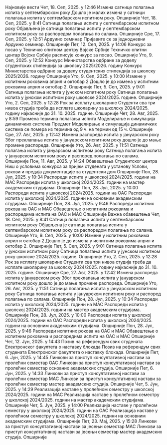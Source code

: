 Најновије вести
Чет, 18. Сеп, 2025. у 12:46
Измена сатнице полагања испита у септембарском року
Дошло је малих измена у сатници полагања испита у септембарском испитном року.
Опширније
Чет, 18. Сеп, 2025. у 8:41
Сатница полагања испита у септембарском испитном року
Објављена је сатница полагања испита у септембарском испитном року са распоредом полагања по салама.
Опширније
Сре, 17. Сеп, 2025. у 12:51
Ардуино семинар
Пријавите се за једнодневни Ардуино семинар.
Опширније
Пет, 12. Сеп, 2025. у 14:06
Конкурс за посао у Техничко опитном центру Војске Србије
Техничко опитни центар Војске Србије расписује конкурс за посао.
Опширније
Уто, 9. Сеп, 2025. у 12:52
Конкурс Министарства одбране за доделу студентских стипендија за школску 2025/2026. годину
Конкурс Министарства одбране за доделу студентских стипендија за школску 2025/2026. годину
Опширније
Уто, 9. Сеп, 2025. у 10:00
Измене у испитним роковима април и октобар 2
Дошло је до измена у испитним роковима април и октобар 2.
Опширније
Пет, 5. Сеп, 2025. у 9:01
Сатница полагања испита у јунском испитном року
Сатница полагања испита у јунском испитном року школске 2024/2025. године.
Опширније
Уто, 2. Сеп, 2025. у 12:28
Рок за исплату школарине
Студенти сва три нивоа студија треба да исплате школарину за школску 2024/2025. годину најкасније до 31. 10. 2025. године.
Опширније
Чет, 28. Авг, 2025. у 8:59
Промена термина полагања испита Моделирање и симулација динамичких система
Предмет Моделирање и симулација динамичких система се помера из термина од 9 ч. на термин од 15 ч.
Опширније
Сре, 27. Авг, 2025. у 12:42
Измена распореда испита у јануарском року
Због преклапања испита у јануарском испитном року дошло је до мање промене распореда.
Опширније
Уто, 26. Авг, 2025. у 11:51
Сатница полагања испита у јануарском испитном року
Сатница полагања испита у јануарском испитном року и распоред полагања по салама.
Опширније
Пон, 11. Авг, 2025. у 14:24
Обавештења Студентског центра Ниш о условима конкурса за пријем студената у установу
Услови, рокови и предаја документације за студентски дом
Опширније
Пон, 28. Јул, 2025. у 10:34
Распореди испита у школској 2024/2025. години на МАС
Распореди испита у школској 2024/2025. години на мастер академским студијама.
Опширније
Пон, 28. Јул, 2025. у 10:00
Распореди испита у школској 2024/2025. години на ОАС
Распореди испита у школској 2024/2025. години на основним академским студијама.
Опширније
Пон, 28. Јул, 2025. у 9:46
Распореди испитних рокова на ОАС и МАС
Обавештење о испитним роковима и распоредима испита на ОАС и МАС
Опширније
Важна обавештења
Чет, 18. Сеп, 2025. у 8:41
Сатница полагања испита у септембарском испитном року
Објављена је сатница полагања испита у септембарском испитном року са распоредом полагања по салама.
Опширније
Уто, 9. Сеп, 2025. у 10:00
Измене у испитним роковима април и октобар 2
Дошло је до измена у испитним роковима април и октобар 2.
Опширније
Пет, 5. Сеп, 2025. у 9:01
Сатница полагања испита у јунском испитном року
Сатница полагања испита у јунском испитном року школске 2024/2025. године.
Опширније
Уто, 2. Сеп, 2025. у 12:28
Рок за исплату школарине
Студенти сва три нивоа студија треба да исплате школарину за школску 2024/2025. годину најкасније до 31. 10. 2025. године.
Опширније
Сре, 27. Авг, 2025. у 12:42
Измена распореда испита у јануарском року
Због преклапања испита у јануарском испитном року дошло је до мање промене распореда.
Опширније
Уто, 26. Авг, 2025. у 11:51
Сатница полагања испита у јануарском испитном року
Сатница полагања испита у јануарском испитном року и распоред полагања по салама.
Опширније
Пон, 28. Јул, 2025. у 10:34
Распореди испита у школској 2024/2025. години на МАС
Распореди испита у школској 2024/2025. години на мастер академским студијама.
Опширније
Пон, 28. Јул, 2025. у 10:00
Распореди испита у школској 2024/2025. години на ОАС
Распореди испита у школској 2024/2025. години на основним академским студијама.
Опширније
Пон, 28. Јул, 2025. у 9:46
Распореди испитних рокова на ОАС и МАС
Обавештење о испитним роковима и распоредима испита на ОАС и МАС
Опширније
Чет, 12. Јун, 2025. у 14:43
Позив на референдум свих студената Електронског факултета о наставку блокада
Позив на референдум свих студената Електронског факултета о наставку блокада.
Опширније
Пет, 6. Јун, 2025. у 14:45
Линкови за приступ консултативној настави за пролећни семестар ОАС
Линкови за приступ консултативној настави за пролећни семестар основних академских студија.
Опширније
Пет, 6. Јун, 2025. у 14:33
Линкови за приступ консултативној настави за пролећни семестар МАС
Линкови за приступ консултативној настави за пролећни семестар мастер академских студија.
Опширније
Чет, 5. Јун, 2025. у 14:29
Реализација наставе у пролећном семестру у школској 2024/2025. години на МАС
Реализација наставе у пролећном семестру у школској 2024/2025. години на мастер академским студијама.
Опширније
Чет, 5. Јун, 2025. у 14:00
Реализација наставе у пролећном семестру у школској 2024/2025. години на ОАС
Реализација наставе у пролећном семестру у школској 2024/2025. години на основним академским студијама.
Опширније
Пет, 23. Мај, 2025. у 15:28
Линкови за приступ консултативној настави за јесењи семестар МАС
Линкови за приступ консултативној настави за јесењи семестар мастер академских студија.
Опширније